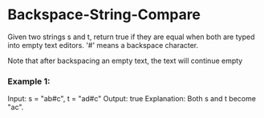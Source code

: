 # Backspace-String-Compare
 Given two strings s and t, return true if they are equal when both are typed into empty text editors. '#' means a backspace character.

Note that after backspacing an empty text, the text will continue empty
### Example 1:

Input: s = "ab#c", t = "ad#c"
Output: true
Explanation: Both s and t become "ac".
